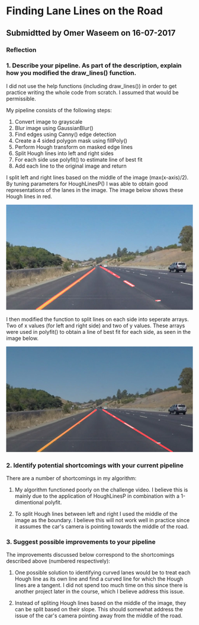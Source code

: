 # **Finding Lane Lines on the Road** 

## Submidtted by Omer Waseem on 16-07-2017

[image1]: ./test_images_output/hough_lines/solidYellowCurve.jpg "Hough lines on solid yellow curve"

[image2]: ./test_images_output/polyfit_lines/solidYellowCurve.jpg "Polyfit lines on solid yellow curve"

### Reflection

### 1. Describe your pipeline. As part of the description, explain how you modified the draw_lines() function.

I did not use the help functions (including draw_lines()) in order to get practice writing the whole code from scratch. I assumed that would be permissible. 

My pipeline consists of the following steps:
1. Convert image to grayscale
2. Blur image using GaussianBlur()
3. Find edges using Canny() edge detection
4. Create a 4 sided polygon mask using fillPoly()
5. Perform Hough transform on masked edge lines
6. Split Hough lines into left and right sides
7. For each side use polyfit() to estimate line of best fit
8. Add each line to the original image and return

I split left and right lines based on the middle of the image (max(x-axis)/2). By tuning parameters for HoughLinesP() I was able to obtain good representations of the lanes in the image. The image below shows these Hough lines in red.

![alt text][image1]

I then modified the function to split lines on each side into seperate arrays. Two of x values (for left and right side) and two of y values. These arrays were used in polyfit() to obtain a line of best fit for each side, as seen in the image below.

![alt text][image2]


### 2. Identify potential shortcomings with your current pipeline

There are a number of shortcomings in my algorithm:

1) My algorithm functioned poorly on the challenge video. I believe this is mainly due to the application of HoughLinesP in combination with a 1-dimentional polyfit. 

2) To split Hough lines between left and right I used the middle of the image as the boundary. I believe this will not work well in practice since it assumes the car's camera is pointing towards the middle of the road.

### 3. Suggest possible improvements to your pipeline

The improvements discussed below correspond to the shortcomings described above (numbered respectively):

1) One possible solution to identifying curved lanes would be to treat each Hough line as its own line and find a curved line for which the Hough lines are a tangent. I did not spend too much time on this since there is another project later in the course, which I believe address this issue.

2) Instead of spliting Hough lines based on the middle of the image, they can be split based on their slope. This should somewhat address the issue of the car's camera pointing away from the middle of the road.
